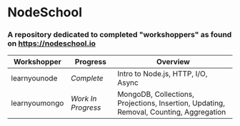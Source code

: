 # NodeSchool
### A repository dedicated to completed "workshoppers" as found on https://nodeschool.io

| Workshopper | Progress |  Overview |
| -------- | --------------------------- | ----------- |
learnyounode| *Complete* | Intro to Node.js, HTTP, I/O, Async
learnyoumongo| *Work In Progress* | MongoDB, Collections, Projections, Insertion, Updating, Removal, Counting, Aggregation

